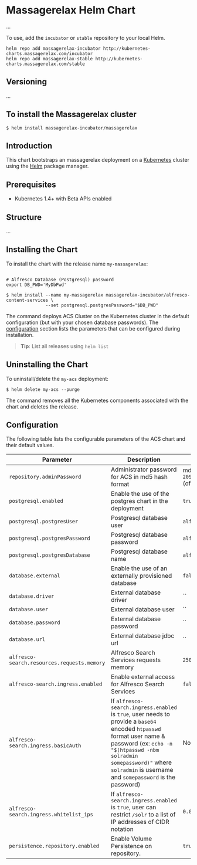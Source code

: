 # Massagerelax Helm Chart

...

To use, add the `incubator` or `stable` repository to your local Helm.
```console
helm repo add massagerelax-incubator http://kubernetes-charts.massagerelax.com/incubator
helm repo add massagerelax-stable http://kubernetes-charts.massagerelax.com/stable
```
## Versioning

...

## To install the Massagerelax cluster

```console
$ helm install massagerelax-incubator/massagerelax
```

## Introduction

This chart bootstraps an massagerelax deployment on a [Kubernetes](http://kubernetes.io) cluster using the [Helm](https://helm.sh) package manager.

## Prerequisites
  - Kubernetes 1.4+ with Beta APIs enabled

## Structure

...

## Installing the Chart

To install the chart with the release name `my-massagerelax`:

```console

# Alfresco Database (Postgresql) password
export DB_PWD='MyDbPwd'

$ helm install --name my-massagerelax massagerelax-incubator/alfresco-content-services \
               --set postgresql.postgresPassword="$DB_PWD"
```

The command deploys ACS Cluster on the Kubernetes cluster in the default configuration (but with your chosen database passwords). The [configuration](#configuration) section lists the parameters that can be configured during installation.

> **Tip**: List all releases using `helm list`

## Uninstalling the Chart

To uninstall/delete the `my-acs` deployment:

```console
$ helm delete my-acs --purge
```

The command removes all the Kubernetes components associated with the chart and deletes the release.

## Configuration

The following table lists the configurable parameters of the ACS chart and their default values.

Parameter | Description | Default
--- | --- | ---
`repository.adminPassword` | Administrator password for ACS in md5 hash format | md5: `209c6174da490caeb422f3fa5a7ae634` (of string `admin`)
`postgresql.enabled` | Enable the use of the postgres chart in the deployment | `true`
`postgresql.postgresUser` | Postgresql database user | `alfresco`
`postgresql.postgresPassword` | Postgresql database password | `alfresco`
`postgresql.postgresDatabase` | Postgresql database name | `alfresco`
`database.external` | Enable the use of an externally provisioned database | `false`
`database.driver` | External database driver | ``
`database.user` | External database user | ``
`database.password` | External database password | ``
`database.url` | External database jdbc url | ``
`alfresco-search.resources.requests.memory` | Alfresco Search Services requests memory | `250Mi`
`alfresco-search.ingress.enabled` | Enable external access for Alfresco Search Services | `false`
`alfresco-search.ingress.basicAuth` | If `alfresco-search.ingress.enabled` is `true`, user needs to provide a `base64` encoded `htpasswd` format user name & password (ex: `echo -n "$(htpasswd -nbm solradmin somepassword)"` where `solradmin` is username and `somepassword` is the password) | None
`alfresco-search.ingress.whitelist_ips` | If `alfresco-search.ingress.enabled` is `true`, user can restrict `/solr` to a list of IP addresses of CIDR notation | `0.0.0.0/0`
`persistence.repository.enabled` | Enable Volume Persistence on repository. | `true`









